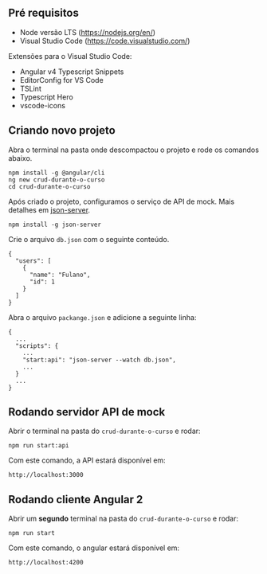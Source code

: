 ## Pré requisitos

- Node versão LTS (https://nodejs.org/en/)
- Visual Studio Code (https://code.visualstudio.com/)

Extensões para o Visual Studio Code:
- Angular v4 Typescript Snippets
- EditorConfig for VS Code
- TSLint
- Typescript Hero
- vscode-icons

## Criando novo projeto

Abra o terminal na pasta onde descompactou o projeto e rode os comandos abaixo.

    npm install -g @angular/cli
    ng new crud-durante-o-curso
    cd crud-durante-o-curso

Após criado o projeto, configuramos o serviço de API de mock. Mais detalhes em [json-server](https://github.com/typicode/json-server).

    npm install -g json-server
 
 Crie o arquivo `db.json` com o seguinte conteúdo.

    {
      "users": [
        {
          "name": "Fulano",
          "id": 1
        }
      ]
    }

Abra o arquivo `packange.json` e adicione a seguinte linha:

    {
      ...
      "scripts": {
        ...
        "start:api": "json-server --watch db.json",
        ...
      }
      ...
    }

## Rodando servidor API de mock

Abrir o terminal na pasta do `crud-durante-o-curso` e rodar:

    npm run start:api

Com este comando, a API estará disponível em:

    http://localhost:3000

## Rodando cliente Angular 2

Abrir um **segundo** terminal na pasta do `crud-durante-o-curso` e rodar:

    npm run start    

Com este comando, o angular estará disponível em:

    http://localhost:4200
